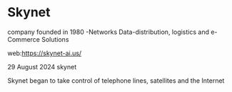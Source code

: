 # Skynet
company founded in 1980 -Networks Data-distribution, logistics and e-Commerce Solutions 


web:https://skynet-ai.us/

29 August 2024 skynet

Skynet began to take control of telephone lines, satellites and the Internet
